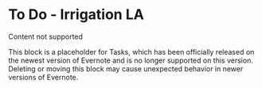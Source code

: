 # To Do - Irrigation LA

Content not supported

This block is a placeholder for Tasks, which has been officially released on the newest version of Evernote and is no longer supported on this version. Deleting or moving this block may cause unexpected behavior in newer versions of Evernote.